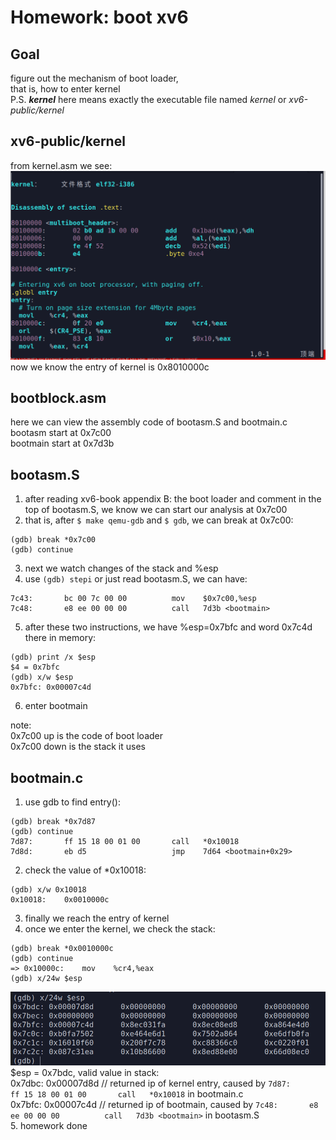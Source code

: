 # Homework: boot xv6
## Goal
figure out the mechanism of boot loader,  
that is, how to enter kernel  
P.S. ***kernel*** here means exactly the executable file named *kernel* or *xv6-public/kernel*
## xv6-public/kernel
from kernel.asm we see:
![](./img/2019-10-03-20-34-07.png)
now we know the entry of kernel is 0x8010000c
## bootblock.asm
here we can view the assembly code of bootasm.S and bootmain.c  
bootasm start at 0x7c00  
bootmain start at 0x7d3b
## bootasm.S
1. after reading xv6-book appendix B: the boot loader and comment in the top of bootasm.S, 
we know we can start our analysis at 0x7c00
2. that is, after `$ make qemu-gdb` and `$ gdb`,
we can break at 0x7c00:
```
(gdb) break *0x7c00
(gdb) continue
```
3. next we watch changes of the stack and %esp
4. use `(gdb) stepi` or just read bootasm.S, we can have:
```
7c43:       bc 00 7c 00 00          mov    $0x7c00,%esp
7c48:       e8 ee 00 00 00          call   7d3b <bootmain>
```
5. after these two instructions, we have %esp=0x7bfc and word 0x7c4d there in memory:
```
(gdb) print /x $esp
$4 = 0x7bfc
(gdb) x/w $esp
0x7bfc:	0x00007c4d
```
6. enter bootmain
  
note:  
0x7c00 up is the code of boot loader  
0x7c00 down is the stack it uses
## bootmain.c
1. use gdb to find entry():
```
(gdb) break *0x7d87
(gdb) continue
7d87:       ff 15 18 00 01 00       call   *0x10018
7d8d:       eb d5                   jmp    7d64 <bootmain+0x29>
```
2. check the value of *0x10018:
```
(gdb) x/w 0x10018
0x10018:	0x0010000c
```
3. finally we reach the entry of kernel
4. once we enter the kernel, we check the stack:
```
(gdb) break *0x0010000c
(gdb) continue
=> 0x10000c:	mov    %cr4,%eax
(gdb) x/24w $esp
```
![](./img/2019-10-03-21-14-57.png)
$esp = 0x7bdc, valid value in stack:  
0x7dbc: 0x00007d8d // returned ip of kernel entry, caused by `7d87:       ff 15 18 00 01 00       call   *0x10018` in bootmain.c  
0x7bfc: 0x00007c4d // returned ip of bootmain, caused by `7c48:       e8 ee 00 00 00          call   7d3b <bootmain>` in bootasm.S  
5. homework done